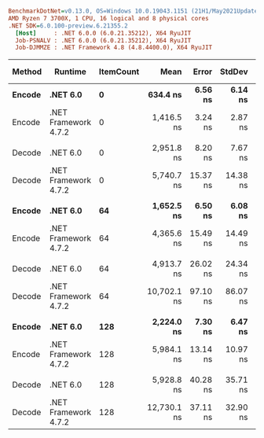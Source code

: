 ``` ini

BenchmarkDotNet=v0.13.0, OS=Windows 10.0.19043.1151 (21H1/May2021Update)
AMD Ryzen 7 3700X, 1 CPU, 16 logical and 8 physical cores
.NET SDK=6.0.100-preview.6.21355.2
  [Host]     : .NET 6.0.0 (6.0.21.35212), X64 RyuJIT
  Job-PSNALV : .NET 6.0.0 (6.0.21.35212), X64 RyuJIT
  Job-DJMMZE : .NET Framework 4.8 (4.8.4400.0), X64 RyuJIT


```
| Method |              Runtime | ItemCount |        Mean |    Error |   StdDev |        Ratio | RatioSD |  Gen 0 |  Gen 1 | Gen 2 | Allocated |
|------- |--------------------- |---------- |------------:|---------:|---------:|-------------:|--------:|-------:|-------:|------:|----------:|
| **Encode** |             **.NET 6.0** |         **0** |    **634.4 ns** |  **6.56 ns** |  **6.14 ns** |     **baseline** |        **** | **0.0048** |      **-** |     **-** |      **40 B** |
| Encode | .NET Framework 4.7.2 |         0 |  1,416.5 ns |  3.24 ns |  2.87 ns | 2.23x slower |   0.02x | 0.0057 |      - |     - |      40 B |
|        |                      |           |             |          |          |              |         |        |        |       |           |
| Decode |             .NET 6.0 |         0 |  2,951.8 ns |  8.20 ns |  7.67 ns |     baseline |         | 0.0648 |      - |     - |     560 B |
| Decode | .NET Framework 4.7.2 |         0 |  5,740.7 ns | 15.37 ns | 14.38 ns | 1.94x slower |   0.01x | 0.0839 |      - |     - |     562 B |
|        |                      |           |             |          |          |              |         |        |        |       |           |
| **Encode** |             **.NET 6.0** |        **64** |  **1,652.5 ns** |  **6.50 ns** |  **6.08 ns** |     **baseline** |        **** | **0.0038** |      **-** |     **-** |      **40 B** |
| Encode | .NET Framework 4.7.2 |        64 |  4,365.6 ns | 15.49 ns | 14.49 ns | 2.64x slower |   0.01x |      - |      - |     - |      40 B |
|        |                      |           |             |          |          |              |         |        |        |       |           |
| Decode |             .NET 6.0 |        64 |  4,913.7 ns | 26.02 ns | 24.34 ns |     baseline |         | 0.8621 | 0.0153 |     - |   7,248 B |
| Decode | .NET Framework 4.7.2 |        64 | 10,702.1 ns | 97.10 ns | 86.07 ns | 2.18x slower |   0.02x | 1.1444 | 0.0153 |     - |   7,269 B |
|        |                      |           |             |          |          |              |         |        |        |       |           |
| **Encode** |             **.NET 6.0** |       **128** |  **2,224.0 ns** |  **7.30 ns** |  **6.47 ns** |     **baseline** |        **** | **0.0038** |      **-** |     **-** |      **40 B** |
| Encode | .NET Framework 4.7.2 |       128 |  5,984.1 ns | 13.14 ns | 10.97 ns | 2.69x slower |   0.01x |      - |      - |     - |      40 B |
|        |                      |           |             |          |          |              |         |        |        |       |           |
| Decode |             .NET 6.0 |       128 |  5,928.8 ns | 40.28 ns | 35.71 ns |     baseline |         | 1.0834 | 0.0305 |     - |   9,112 B |
| Decode | .NET Framework 4.7.2 |       128 | 12,730.1 ns | 37.11 ns | 32.90 ns | 2.15x slower |   0.02x | 1.4343 | 0.0305 |     - |   9,139 B |
